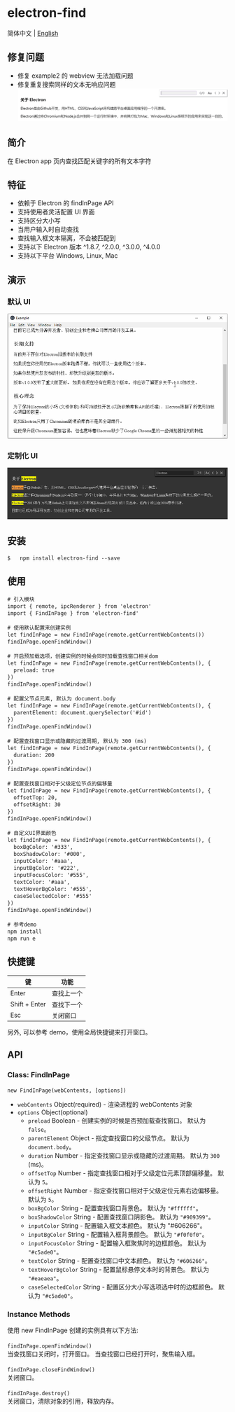 # electron-find

简体中文 | [English](./README.md)

## 修复问题

- 修复 example2 的 webview 无法加载问题
- 修复重复搜索同样的文本无响应问题
  ![sameText](./sameText.gif)

## 简介

在 Electron app 页内查找匹配关键字的所有文本字符

## 特征

- 依赖于 Electron 的 findInPage API
- 支持使用者灵活配置 UI 界面
- 支持区分大小写
- 当用户输入时自动查找
- 查找输入框文本隔离，不会被匹配到
- 支持以下 Electron 版本 ^1.8.7, ^2.0.0, ^3.0.0, ^4.0.0
- 支持以下平台 Windows, Linux, Mac

## 演示

### 默认 UI

![demo](./find.gif)

### 定制化 UI

![demo](./find2.png)

## 安装

```
$   npm install electron-find --save
```

## 使用

```
# 引入模块
import { remote, ipcRenderer } from 'electron'
import { FindInPage } from 'electron-find'

# 使用默认配置来创建实例
let findInPage = new FindInPage(remote.getCurrentWebContents())
findInPage.openFindWindow()

# 开启预加载选项，创建实例的时候会同时加载查找窗口相关dom
let findInPage = new FindInPage(remote.getCurrentWebContents(), {
  preload: true
})
findInPage.openFindWindow()

# 配置父节点元素, 默认为 document.body
let findInPage = new FindInPage(remote.getCurrentWebContents(), {
  parentElement: document.querySelector('#id')
})
findInPage.openFindWindow()

# 配置查找窗口显示或隐藏的过渡周期, 默认为 300 (ms)
let findInPage = new FindInPage(remote.getCurrentWebContents(), {
  duration: 200
})
findInPage.openFindWindow()

# 配置查找窗口相对于父级定位节点的偏移量
let findInPage = new FindInPage(remote.getCurrentWebContents(), {
  offsetTop: 20,
  offsetRight: 30
})
findInPage.openFindWindow()

# 自定义UI界面颜色
let findInPage = new FindInPage(remote.getCurrentWebContents(), {
  boxBgColor: '#333',
  boxShadowColor: '#000',
  inputColor: '#aaa',
  inputBgColor: '#222',
  inputFocusColor: '#555',
  textColor: '#aaa',
  textHoverBgColor: '#555',
  caseSelectedColor: '#555'
})
findInPage.openFindWindow()

# 参考demo
npm install
npm run e
```

## 快捷键

| 键            | 功能       |
| ------------- | ---------- |
| Enter         | 查找上一个 |
| Shift + Enter | 查找下一个 |
| Esc           | 关闭窗口   |

另外, 可以参考 demo，使用全局快捷键来打开窗口。

## API

### Class: FindInPage

`new FindInPage(webContents, [options])`

- `webContents` Object(required) - 渲染进程的 webContents 对象
- `options` Object(optional)
  - `preload` Boolean - 创建实例的时候是否预加载查找窗口。 默认为 `false`。
  - `parentElement` Object - 指定查找窗口的父级节点。 默认为 `document.body`。
  - `duration` Number - 指定查找窗口显示或隐藏的过渡周期。 默认为 `300` (ms)。
  - `offsetTop` Number - 指定查找窗口相对于父级定位元素顶部偏移量。 默认为 `5`。
  - `offsetRight` Number - 指定查找窗口相对于父级定位元素右边偏移量。 默认为 `5`。
  - `boxBgColor` String - 配置查找窗口背景色。 默认为 `"#ffffff"`。
  - `boxShadowColor` String - 配置查找窗口阴影色。 默认为 `"#909399"`。
  - `inputColor` String - 配置输入框文本颜色。 默认为 "#606266"。
  - `inputBgColor` String - 配置输入框背景颜色。 默认为 `"#f0f0f0"`。
  - `inputFocusColor` String - 配置输入框聚焦时的边框颜色。 默认为 `"#c5ade0"`。
  - `textColor` String - 配置查找窗口中文本颜色。 默认为 `"#606266"`。
  - `textHoverBgColor` String - 配置鼠标悬停文本时的背景色。 默认为 `"#eaeaea"`。
  - `caseSelectedColor` String - 配置区分大小写选项选中时的边框颜色。 默认为 `"#c5ade0"`。

### Instance Methods

使用 new FindInPage 创建的实例具有以下方法:  
 &nbsp;  
 `findInPage.openFindWindow()`  
 当查找窗口关闭时，打开窗口。 当查找窗口已经打开时，聚焦输入框。  
 &nbsp;  
 `findInPage.closeFindWindow()`  
 关闭窗口。  
 &nbsp;  
 `findInPage.destroy()`  
 关闭窗口，清除对象的引用，释放内存。
